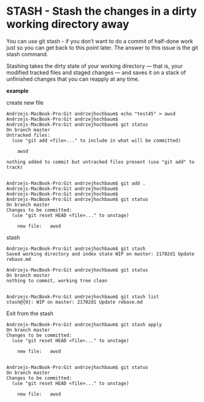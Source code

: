 
# STASH - Stash the changes in a dirty working directory away


You can use git stash - if you don’t want to do a commit of half-done work just so you can get back to this point later. 
The answer to this issue is the git stash command.

Stashing takes the dirty state of your working directory — that is, your modified tracked files and staged changes — and saves
it on a stack of unfinished changes that you can reapply at any time.

**example**

create new file

```
Andrzejs-MacBook-Pro:Git andrzejhochbaum$ echo "test45" > awsd
Andrzejs-MacBook-Pro:Git andrzejhochbaum$ 
Andrzejs-MacBook-Pro:Git andrzejhochbaum$ git status
On branch master
Untracked files:
  (use "git add <file>..." to include in what will be committed)

	awsd

nothing added to commit but untracked files present (use "git add" to track)


Andrzejs-MacBook-Pro:Git andrzejhochbaum$ git add .
Andrzejs-MacBook-Pro:Git andrzejhochbaum$ 
Andrzejs-MacBook-Pro:Git andrzejhochbaum$ 
Andrzejs-MacBook-Pro:Git andrzejhochbaum$ git status
On branch master
Changes to be committed:
  (use "git reset HEAD <file>..." to unstage)

	new file:   awsd

```

stash

```
Andrzejs-MacBook-Pro:Git andrzejhochbaum$ git stash
Saved working directory and index state WIP on master: 21702d1 Update rebase.md

Andrzejs-MacBook-Pro:Git andrzejhochbaum$ git status
On branch master
nothing to commit, working tree clean


Andrzejs-MacBook-Pro:Git andrzejhochbaum$ git stash list
stash@{0}: WIP on master: 21702d1 Update rebase.md
```

Exit from the stash

```
Andrzejs-MacBook-Pro:Git andrzejhochbaum$ git stash apply
On branch master
Changes to be committed:
  (use "git reset HEAD <file>..." to unstage)

	new file:   awsd


Andrzejs-MacBook-Pro:Git andrzejhochbaum$ git status
On branch master
Changes to be committed:
  (use "git reset HEAD <file>..." to unstage)

	new file:   awsd

```
